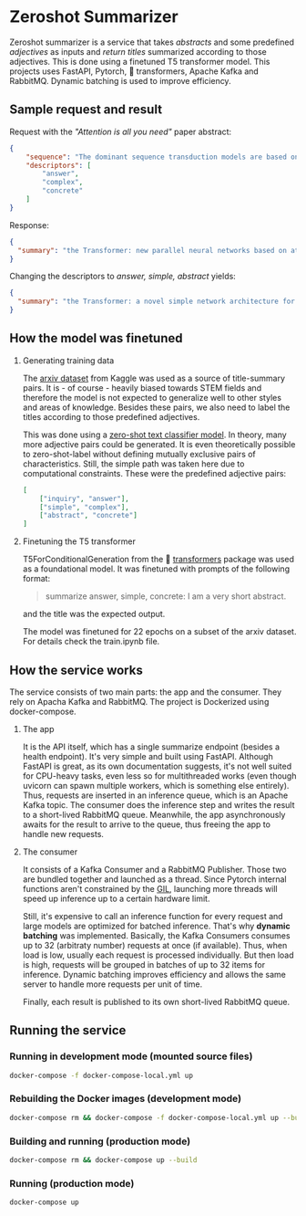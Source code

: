 # Zeroshot Summarizer

Zeroshot summarizer is a service that takes *abstracts* and some predefined *adjectives* as inputs and *return titles* summarized according to those adjectives. This is done using a finetuned T5 transformer model. This projects uses FastAPI, Pytorch, 🤗 transformers, Apache Kafka and RabbitMQ. Dynamic batching is used to improve efficiency.

## Sample request and result

Request with the _"Attention is all you need"_ paper abstract:

```json
{
    "sequence": "The dominant sequence transduction models are based on complex recurrent or convolutional neural networks in an encoder-decoder configuration. The best performing models also connect the encoder and decoder through an attention mechanism. We propose a new simple network architecture, the Transformer, based solely on attention mechanisms, dispensing with recurrence and convolutions entirely. Experiments on two machine translation tasks show these models to be superior in quality while being more parallelizable and requiring significantly less time to train. Our model achieves 28.4 BLEU on the WMT 2014 English-to-German translation task, improving over the existing best results, including ensembles by over 2 BLEU. On the WMT 2014 English-to-French translation task, our model establishes a new single-model state-of-the-art BLEU score of 41.8 after training for 3.5 days on eight GPUs, a small fraction of the training costs of the best models from the literature. We show that the Transformer generalizes well to other tasks by applying it successfully to English constituency parsing both with large and limited training data.",
    "descriptors": [
        "answer",
        "complex",
        "concrete"
    ]
}
```

Response:

```json
{
  "summary": "the Transformer: new parallel neural networks based on attention for coherent encoder-decoder generation"
}
```

Changing the descriptors to _answer, simple, abstract_ yields:

```json
{
  "summary": "the Transformer: a novel simple network architecture for sequencing"
}
```


## How the model was finetuned

1. Generating training data

    The [arxiv dataset](https://www.kaggle.com/datasets/Cornell-University/arxiv) from Kaggle was used as a source of title-summary pairs. It is - of course - heavily biased towards STEM fields and therefore the model is not expected to generalize well to other styles and areas of knowledge. Besides these pairs, we also need to label the titles according to those predefined adjectives.

    This was done using a [zero-shot text classifier model](https://huggingface.co/facebook/bart-large-mnli). In theory, many more adjective pairs could be generated. It is even theoretically possible to zero-shot-label without defining mutually exclusive pairs of characteristics. Still, the simple path was taken here due to computational constraints. These were the predefined adjective pairs:

    ```json
    [
        ["inquiry", "answer"],
        ["simple", "complex"],
        ["abstract", "concrete"]
    ]
    ```
2. Finetuning the T5 transformer

    T5ForConditionalGeneration from the 🤗 [transformers](https://pypi.org/project/transformers/) package was used as a foundational model. It was finetuned with prompts of the following format:

    > summarize answer, simple, concrete: I am a very short abstract.

    and the title was the expected output.

    The model was finetuned for 22 epochs on a subset of the arxiv dataset. For details check the train.ipynb file.


## How the service works

The service consists of two main parts: the app and the consumer. They rely on Apacha Kafka and RabbitMQ. The project is Dockerized using docker-compose.

1. The app

    It is the API itself, which has a single summarize endpoint (besides a health endpoint). It's very simple and built using FastAPI. Although FastAPI is great, as its own documentation suggests, it's not well suited for CPU-heavy tasks, even less so for multithreaded works (even though uvicorn can spawn multiple workers, which is something else entirely). Thus, requests are inserted in an inference queue, which is an Apache Kafka topic. The consumer does the inference step and writes the result to a short-lived RabbitMQ queue. Meanwhile, the app asynchronously awaits for the result to arrive to the queue, thus freeing the app to handle new requests.

2. The consumer

    It consists of a Kafka Consumer and a RabbitMQ Publisher. Those two are bundled together and launched as a thread. Since Pytorch internal functions aren't constrained by the [GIL](https://wiki.python.org/moin/GlobalInterpreterLock), launching more threads will speed up inference up to a certain hardware limit.

    Still, it's expensive to call an inference function for every request and large models are optimized for batched inference. That's why **dynamic batching** was implemented. Basically, the Kafka Consumers consumes up to 32 (arbitraty number) requests at once (if available). Thus, when load is low, usually each request is processed individually. But then load is high, requests will be grouped in batches of up to 32 items for inference. Dynamic batching improves efficiency and allows the same server to handle more requests per unit of time.

    Finally, each result is published to its own short-lived RabbitMQ queue.


## Running the service

### Running in development mode (mounted source files)

```bash
docker-compose -f docker-compose-local.yml up
```

### Rebuilding the Docker images (development mode)

```bash
docker-compose rm && docker-compose -f docker-compose-local.yml up --build
```

### Building and running (production mode)

```bash
docker-compose rm && docker-compose up --build
```

### Running (production mode)

```bash
docker-compose up
```
